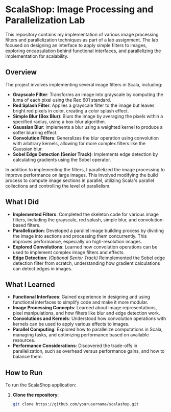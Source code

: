 # ScalaShop: Image Processing and Parallelization Lab

This repository contains my implementation of various image processing filters and parallelization techniques as part of a lab assignment. The lab focused on designing an interface to apply simple filters to images, exploring encapsulation behind functional interfaces, and parallelizing the implementation for scalability.

## Overview

The project involves implementing several image filters in Scala, including:

- **Grayscale Filter**: Transforms an image into grayscale by computing the luma of each pixel using the Rec 601 standard.
- **Red Splash Filter**: Applies a grayscale filter to the image but leaves bright red pixels in color, creating a color splash effect.
- **Simple Blur (Box Blur)**: Blurs the image by averaging the pixels within a specified radius, using a box-blur algorithm.
- **Gaussian Blur**: Implements a blur using a weighted kernel to produce a softer blurring effect.
- **Convolution Filters**: Generalizes the blur operation using convolution with arbitrary kernels, allowing for more complex filters like the Gaussian blur.
- **Sobel Edge Detection (Senior Track)**: Implements edge detection by calculating gradients using the Sobel operator.

In addition to implementing the filters, I parallelized the image processing to improve performance on large images. This involved modifying the build process to compute image sections in parallel, utilizing Scala's parallel collections and controlling the level of parallelism.

## What I Did

- **Implemented Filters**: Completed the skeleton code for various image filters, including the grayscale, red splash, simple blur, and convolution-based filters.
- **Parallelization**: Developed a parallel image building process by dividing the image into sections and processing them concurrently. This improves performance, especially on high-resolution images.
- **Explored Convolutions**: Learned how convolution operations can be used to implement complex image filters and effects.
- **Edge Detection**: *(Optional Senior Track)* Reimplemented the Sobel edge detection filter from scratch, understanding how gradient calculations can detect edges in images.

## What I Learned

- **Functional Interfaces**: Gained experience in designing and using functional interfaces to simplify code and make it more modular.
- **Image Processing Concepts**: Learned about image representations, pixel manipulations, and how filters like blur and edge detection work.
- **Convolutions and Kernels**: Understood how convolution operations with kernels can be used to apply various effects to images.
- **Parallel Computing**: Explored how to parallelize computations in Scala, managing tasks, and optimizing performance based on available resources.
- **Performance Considerations**: Discovered the trade-offs in parallelization, such as overhead versus performance gains, and how to balance them.

## How to Run

To run the ScalaShop application:

1. **Clone the repository**:

   ```bash
   git clone https://github.com/yourusername/scalashop.git
